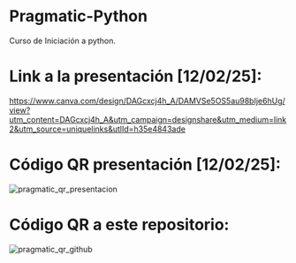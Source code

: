# Pragmatic-Python
Curso de Iniciación a python.

# Link a la presentación [12/02/25]:
https://www.canva.com/design/DAGcxcj4h_A/DAMVSe5OS5au98bIje6hUg/view?utm_content=DAGcxcj4h_A&utm_campaign=designshare&utm_medium=link2&utm_source=uniquelinks&utlId=h35e4843ade
# Código QR presentación [12/02/25]:
![pragmatic_qr_presentacion](https://github.com/user-attachments/assets/8bd1a453-459a-4df0-920a-3d7f8781f716)
# Código QR a este repositorio:
![pragmatic_qr_github](https://github.com/user-attachments/assets/ffe2b3ec-1240-4a3e-8fa2-a07e56a25972)
